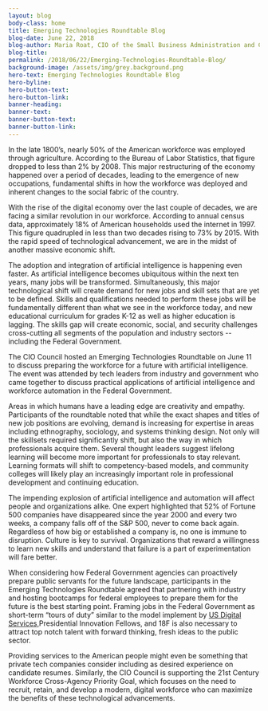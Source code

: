 ```yaml
---
layout: blog
body-class: home
title: Emerging Technologies Roundtable Blog
blog-date: June 22, 2018
blog-author: Maria Roat, CIO of the Small Business Administration and Chair of the CIO Council's Innovation Committee
blog-title:
permalink: /2018/06/22/Emerging-Technologies-Roundtable-Blog/
background-image: /assets/img/grey.background.png
hero-text: Emerging Technologies Roundtable Blog
hero-byline:
hero-button-text: 
hero-button-link: 
banner-heading: 
banner-text: 
banner-button-text: 
banner-button-link: 
---
```

In the late 1800’s, nearly 50% of the American workforce was employed through agriculture. According to the Bureau of Labor Statistics, that figure dropped to less than 2% by 2008. This major restructuring of the economy happened over a period of decades, leading to the emergence of new occupations, fundamental shifts in how the workforce was deployed and inherent changes to the social fabric of the country.

With the rise of the digital economy over the last couple of decades, we are facing a similar revolution in our workforce.  According to annual census data, approximately 18% of American households used the internet in 1997. This figure quadrupled in less than two decades rising to 73% by 2015. With the rapid speed of technological advancement, we are in the midst of another massive economic shift. 

The adoption and integration of artificial intelligence is happening even faster. As artificial intelligence becomes ubiquitous within the next ten years, many jobs will be transformed. Simultaneously, this major technological shift will create demand for new jobs and skill sets that are yet to be defined. Skills and qualifications needed to perform these jobs will be fundamentally different than what we see in the workforce today, and new educational curriculum for grades K-12 as well as higher education is lagging. The skills gap will create economic, social, and security challenges cross-cutting all segments of the population and industry sectors -- including the Federal Government.

The CIO Council hosted an Emerging Technologies Roundtable on June 11 to discuss preparing the workforce for a future with artificial intelligence. The event was attended by tech leaders from industry and government who came together to discuss practical applications of artificial intelligence and workforce automation in the Federal Government. 

Areas in which humans have a leading edge are creativity and empathy. Participants of the roundtable noted that while the exact shapes and titles of new job positions are evolving, demand is increasing for expertise in areas including ethnography, sociology, and systems thinking design. Not only will the skillsets required significantly shift, but also the way in which professionals acquire them. Several thought leaders suggest lifelong learning will become more important for professionals to stay relevant. Learning formats will shift to competency-based models, and community colleges will likely play an increasingly important role in professional development and continuing education.

The impending explosion of artificial intelligence and automation will affect people and organizations alike. One expert highlighted that 52% of Fortune 500 companies have disappeared since the year 2000 and every two weeks, a company falls off of the S&P 500, never to come back again. Regardless of how big or established a company is, no one is immune to disruption. Culture is key to survival. Organizations that reward a willingness to learn new skills and understand that failure is a part of experimentation will fare better. 

When considering how Federal Government agencies can proactively prepare public servants for the future landscape, participants in the Emerging Technologies Roundtable agreed that partnering with industry and hosting bootcamps for federal employees to prepare them for the future is the best starting point. Framing jobs in the Federal Government as short-term “tours of duty” similar to the model implement by <a href="https://www.usds.gov/join#tours-of-duty">US Digital Services,</a>Presidential Innovation Fellows, and 18F is also necessary to attract top notch talent with forward thinking, fresh ideas to the public sector. 

Providing services to the American people might even be something that private tech companies consider including as desired experience on candidate resumes. Similarly, the CIO Council is supporting the 21st Century Workforce Cross-Agency Priority Goal, which focuses on the need to recruit, retain, and develop a modern, digital workforce who can maximize the benefits of these technological advancements.

